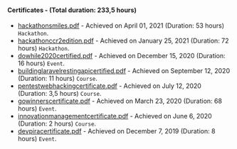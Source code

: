 #### Certificates - (Total duration: 233,5 hours)
-  [hackathonsmiles.pdf](https://github.com/viniciusanchieta/certificates/blob/master/hackathonsmiles.pdf) - Achieved on April 01, 2021 (Duration: 53 hours) `Hackathon`.
-  [hackathonccr2edition.pdf](https://github.com/viniciusanchieta/certificates/blob/master/hackathonccr2edition.pdf) - Achieved on January 25, 2021 (Duration: 72 hours) `Hackathon`.
-  [dowhile2020certified.pdf](https://github.com/viniciusanchieta/certificates/blob/master/dowhile2020certified.pdf) - Achieved on December 15, 2020 (Duration: 16 hours) `Event`.
-  [buildinglaravelrestingapicertified.pdf](https://github.com/viniciusanchieta/certificates/blob/master/buildinglaravelrestingapicertified.pdf) - Achieved on September 12, 2020 (Duration: 11 hours) `Course`.
-  [pentestwebhackingcertificate.pdf](https://github.com/viniciusanchieta/certificates/blob/master/pentestwebhackingcertificate.pdf) - Achieved on July 12, 2020 (Duration: 3,5 hours) `Course`.
-  [gowinnerscertificate.pdf](https://github.com/viniciusanchieta/certificates/blob/master/gowinnerscertificate.pdf) - Achieved on March 23, 2020 (Duration: 68 hours) `Event`.
-  [innovationmanagementcertificate.pdf](https://github.com/viniciusanchieta/certificates/blob/master/innovationmanagementcertificate.pdf) - Achieved on June 6, 2020 (Duration: 2 hours) `Course`.
-  [devpiracertificate.pdf](https://github.com/viniciusanchieta/certificates/blob/master/devpiracertificate.pdf) - Achieved on December 7, 2019 (Duration: 8 hours)  `Event`.